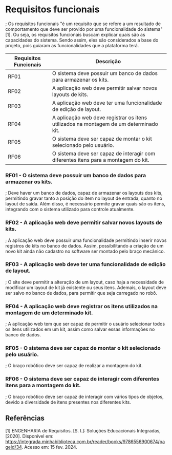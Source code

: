 # Requisitos funcionais

; Os requisitos funcionais "é um requisito que se refere a um resultado de comportamento que deve ser provido por uma funcionalidade do sistema"[1]. Ou seja, os requisitos funcionais buscam explicar quais são as capacidades do sistema. Sendo assim, eles são considerados a base do projeto, pois guiaram as funcionalidades que a plataforma terá.
 

| Requisitos Funcionais | Descrição  |
| --- | --- |
| RF01 | O sistema deve possuir um banco de dados para armazenar os kits. |
| RF02 | A aplicação web deve permitir salvar novos layouts de kits. |
| RF03 | A aplicação web deve ter uma funcionalidade de edição de layout. |
| RF04 | A aplicação web deve registrar os itens utilizados na montagem de um determinado kit. |
| RF05 | O sistema deve ser capaz de montar o kit selecionado pelo usuário. |
| RF06 | O sistema deve ser capaz de interagir com diferentes itens para a montagem do kit. |

### RF01 - O sistema deve possuir um banco de dados para armazenar os kits. 
; Deve haver um banco de dados, capaz de armazenar os layouts dos kits, permitindo gravar tanto a posição do item no layout de entrada, quanto no layout de saída. Além disso, é necessário permite gravar quais são os itens, integrando com o sistema utilizado para controle atualmente. 

### RF02 - A aplicação web deve permitir salvar novos layouts de kits.
; A aplicação web deve possuir uma funcionalidade permitindo inserir novos registros de kits no banco de dados. Assim, possibilitando a criação de um novo kit ainda não cadastro no software ser montado pelo braço mecânico.

### RF03 -  A aplicação web deve ter uma funcionalidade de edição de layout. 
; O site deve permitir a alteração de um layout, caso haja a necessidade de modificar um layout de kit já existente ou seus itens. Ademais, o layout deve ser salvo no banco de dados, para permitir que seja carregado no robô.

### RF04 - A aplicação web deve registrar os itens utilizados na montagem de um determinado kit.
; A aplicação web tem que ser capaz de permitir o usuário selecionar todos os itens utilizados em um kit, assim como salvar essas informações no banco de dados.

### RF05 - O sistema deve ser capaz de montar o kit selecionado pelo usuário.
; O braço robótico deve ser capaz de realizar a montagem do kit.

### RF06 - O sistema deve ser capaz de interagir com diferentes itens para a montagem do kit.
; O braço robótico deve ser capaz de interagir com vários tipos de objetos, devido a diversidade de itens presentes nos diferentes kits.

## Referências
[1] ENGENHARIA de Requisitos. [S. l.]: Soluções Educacionais Integradas, [2020]. Disponível em: https://integrada.minhabiblioteca.com.br/reader/books/9786556900674/pageid/34. Acesso em: 15 fev. 2024.

